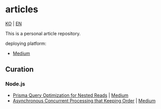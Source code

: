 # articles

[KO](https://github.com/daengdaengLee/articles/blob/main/README.md) | [EN](https://github.com/daengdaengLee/articles/blob/main/README_EN.md)

This is a personal article repository.

deploying platform:

- [Medium](https://medium.com/@daengdaenglee/lists)

## Curation

### Node.js

- [Prisma Query Optimization for Nested Reads](https://github.com/daengdaengLee/articles/blob/main/nodejs/Prisma%20%EC%A1%B0%ED%9A%8C%20%EC%B5%9C%EC%A0%81%ED%99%94/README_EN.md)
  | [Medium](https://medium.com/@daengdaenglee/prisma-query-optimization-for-nested-reads-4ee77c452438)
- [Asynchronous Concurrent Processing that Keeping Order](https://github.com/daengdaengLee/articles/blob/main/nodejs/%EC%88%9C%EC%84%9C%EB%A5%BC%20%EC%9C%A0%EC%A7%80%ED%95%98%EB%8A%94%20%EB%B9%84%EB%8F%99%EA%B8%B0%20%EB%8F%99%EC%8B%9C%20%EC%B2%98%EB%A6%AC/README_EN.md)
  | [Medium](https://medium.com/@daengdaenglee/asynchronous-concurrent-processing-that-keeping-order-bc6daad6c68b)
